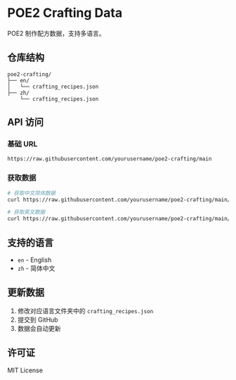 # POE2 Crafting Data

POE2 制作配方数据，支持多语言。

## 仓库结构

```
poe2-crafting/
├── en/
│   └── crafting_recipes.json
├── zh/
    └── crafting_recipes.json
```

## API 访问

### 基础 URL
```
https://raw.githubusercontent.com/yourusername/poe2-crafting/main
```

### 获取数据
```bash
# 获取中文简体数据
curl https://raw.githubusercontent.com/yourusername/poe2-crafting/main/zh/crafting_recipes.json

# 获取英文数据
curl https://raw.githubusercontent.com/yourusername/poe2-crafting/main/en/crafting_recipes.json

```

## 支持的语言

- `en` - English
- `zh` - 简体中文

## 更新数据

1. 修改对应语言文件夹中的 `crafting_recipes.json`
2. 提交到 GitHub
3. 数据会自动更新

## 许可证

MIT License
